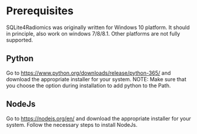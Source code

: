 # Prerequisites

SQLite4Radiomics was originally written for Windows 10 platform. It should in principle, also work on windows 7/8/8.1. Other platforms are not fully supported.

## Python

Go to https://www.python.org/downloads/release/python-365/ and download the appropriate installer for your system.
NOTE: Make sure that you choose the option during installation to add python to the Path.

## NodeJs
Go to https://nodejs.org/en/ and download the appropriate installer for your system.
Follow the necessary steps to install NodeJs.
